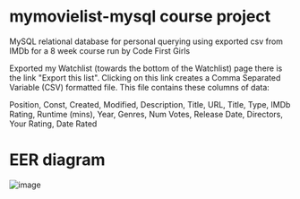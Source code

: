# mymovielist-mysql course project
MySQL relational database for personal querying using exported csv from IMDb for a 8 week course run by Code First Girls

Exported my Watchlist (towards the bottom of the Watchlist) page there is the link "Export this list". Clicking on this link creates a Comma Separated Variable (CSV) formatted file. This file contains these columns of data:

Position, Const, Created, Modified, Description, Title, URL, Title, Type, IMDb Rating, Runtime (mins), Year, Genres, Num Votes, Release Date, Directors, Your Rating,
Date Rated

# EER diagram
![image](https://user-images.githubusercontent.com/23630745/176487481-e80e6d2f-b800-4e01-b480-a56c639a97ff.png)
